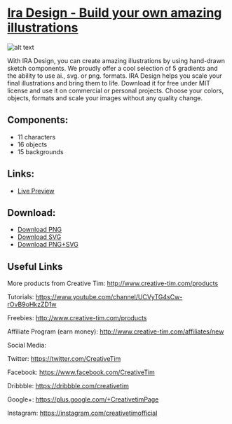 # [Ira Design - Build your own amazing illustrations](https://www.creative-tim.com/ira-design)

![alt text](https://raw.githubusercontent.com/creativetimofficial/public-assets/master/ira-design/iradesign.jpg)

With IRA Design, you can create amazing illustrations by using hand-drawn sketch components. We proudly offer a cool selection of 5 gradients and the ability to use ai., svg. or png. formats.
IRA Design helps you scale your final illustrations and bring them to life. Download it for free under MIT license and use it on commercial or personal projects. Choose your colors, objects, formats and scale your images without any quality change.

## Components:

+ 11 characters
+ 16 objects
+ 15 backgrounds

## Links:

+ [Live Preview](https://www.creative-tim.com/ira-design)

## Download:

+ [Download PNG](https://github.com/creativetimofficial/ira-design/blob/PNG/PNG.zip?raw=true)
+ [Download SVG](https://github.com/creativetimofficial/ira-design/blob/SVG/SVG.zip?raw=true)
+ [Download PNG+SVG](https://github.com/creativetimofficial/ira-design/blob/ALL/PNG%2BSVG.zip/?raw=true)


## Useful Links

More products from Creative Tim: <http://www.creative-tim.com/products>

Tutorials: <https://www.youtube.com/channel/UCVyTG4sCw-rOvB9oHkzZD1w>

Freebies: <http://www.creative-tim.com/products>

Affiliate Program (earn money): <http://www.creative-tim.com/affiliates/new>

Social Media:

Twitter: <https://twitter.com/CreativeTim>

Facebook: <https://www.facebook.com/CreativeTim>

Dribbble: <https://dribbble.com/creativetim>

Google+: <https://plus.google.com/+CreativetimPage>

Instagram: <https://instagram.com/creativetimofficial>
